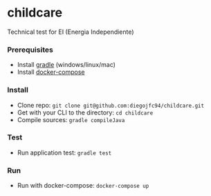 # childcare

Technical test for EI (Energia Independiente)

### Prerequisites

+ Install [gradle](https://gradle.org/install/) (windows/linux/mac)
+ Install [docker-compose](https://docs.docker.com/compose/install/)

### Install

+ Clone repo: `git clone git@github.com:diegojfc94/childcare.git`
+ Get with your CLI to the directory: `cd childcare`
+ Compile sources: `gradle compileJava`

### Test

+ Run application test: `gradle test`

### Run

+ Run with docker-compose: `docker-compose up`